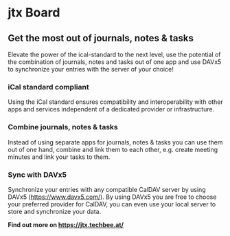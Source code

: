 # jtx Board

## Get the most out of journals, notes & tasks
Elevate the power of the ical-standard to the next level,
use the potential of the combination of journals, notes and tasks out of one app
and use DAVx5 to synchronize your entries with the server of your choice!

### iCal standard compliant
Using the iCal standard ensures compatibility and interoperability with other apps and services independent of a dedicated provider or infrastructure.

### Combine journals, notes & tasks
Instead of using separate apps for journals, notes & tasks you can use them out of one hand, combine and link them to each other, e.g. create meeting minutes and link your tasks to them. 

### Sync with DAVx5
Synchronize your entries with any compatible CalDAV server by using DAVx5 (https://www.davx5.com/). By using DAVx5 you are free to choose your preferred provider for CalDAV, you can even use your local server to store and synchronize your data.

**Find out more on https://jtx.techbee.at/**

